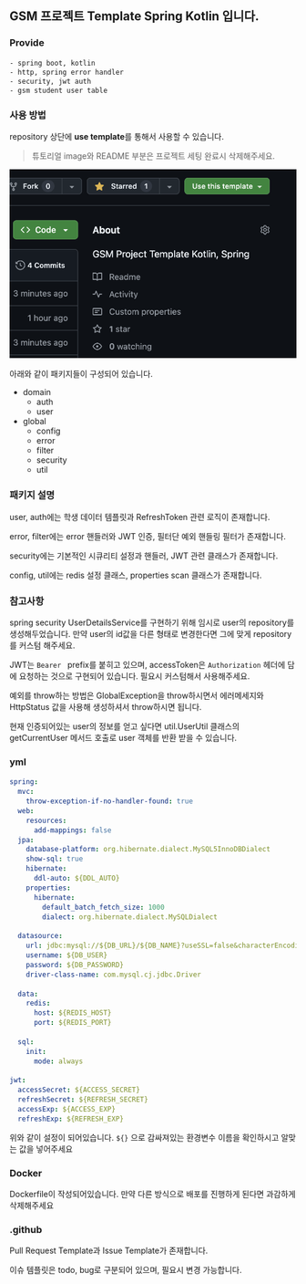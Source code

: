 ## GSM 프로젝트 Template Spring Kotlin 입니다.

### Provide
```
- spring boot, kotlin
- http, spring error handler
- security, jwt auth
- gsm student user table
```

### 사용 방법
repository 상단에 **use template**를 통해서 사용할 수 있습니다.

> 튜토리얼 image와 README 부분은 프로젝트 세팅 완료시 삭제해주세요.

![img.png](img.png)

아래와 같이 패키지들이 구성되어 있습니다.


- domain
    - auth
    - user
- global
    - config
    - error
    - filter
    - security
    - util

### 패키지 설명

user, auth에는 학생 데이터 템플릿과 RefreshToken 관련 로직이 존재합니다.

error, filter에는 error 핸들러와 JWT 인증, 필터단 예외 핸들링 필터가 존재합니다.

security에는 기본적인 시큐리티 설정과 핸들러, JWT 관련 클래스가 존재합니다.

config, util에는 redis 설정 클래스, properties scan 클래스가 존재합니다.

### 참고사항

spring security UserDetailsService를 구현하기 위해 임시로 user의 repository를 생성해두었습니다. 만약 user의 id값을 다른 형태로 변경한다면 그에 맞게 repository를 커스텀 해주세요.

JWT는 `Bearer ` prefix를 붙히고 있으며, accessToken은  `Authorization` 헤더에 담에 요청하는 것으로 구현되어 있습니다. 필요시 커스텀해서 사용해주세요.

예외를 throw하는 방법은 GlobalException을 throw하시면서 에러메세지와 HttpStatus 값을 사용해 생성하셔서 throw하시면 됩니다.

현재 인증되어있는 user의 정보를 얻고 싶다면 util.UserUtil 클래스의 getCurrentUser 메서드 호출로 user 객체를 반환 받을 수 있습니다.

### yml

```yml
spring:
  mvc:
    throw-exception-if-no-handler-found: true
  web:
    resources:
      add-mappings: false
  jpa:
    database-platform: org.hibernate.dialect.MySQL5InnoDBDialect
    show-sql: true
    hibernate:
      ddl-auto: ${DDL_AUTO}
    properties:
      hibernate:
        default_batch_fetch_size: 1000
        dialect: org.hibernate.dialect.MySQLDialect
    
  datasource:
    url: jdbc:mysql://${DB_URL}/${DB_NAME}?useSSL=false&characterEncoding=UTF-8&serverTimezone=Asia/Seoul&allowPublicKeyRetrieval=true
    username: ${DB_USER}
    password: ${DB_PASSWORD}
    driver-class-name: com.mysql.cj.jdbc.Driver
    
  data:
    redis:
      host: ${REDIS_HOST}
      port: ${REDIS_PORT}
    
  sql:
    init:
      mode: always

jwt:
  accessSecret: ${ACCESS_SECRET}
  refreshSecret: ${REFRESH_SECRET}
  accessExp: ${ACCESS_EXP}
  refreshExp: ${REFRESH_EXP}
```

위와 같이 설정이 되어있습니다. `${}` 으로 감싸져있는 환경변수 이름을 확인하시고 알맞는 값을 넣어주세요

### Docker

Dockerfile이 작성되어있습니다. 만약 다른 방식으로 배포를 진행하게 된다면 과감하게 삭제해주세요

### .github

Pull Request Template과 Issue Template가 존재합니다.

이슈 템플릿은 todo, bug로 구분되어 있으며, 필요시 변경 가능합니다.
